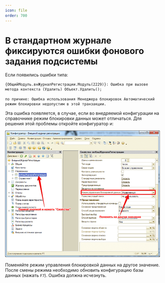 ```yaml
---
icon: file
order: 700
---
```


# В стандартном журнале фиксируются ошибки фонового задания подсистемы 

Если появились ошибки типа:
```bsl
{ОбщийМодуль.внЖурналРегистрации.Модуль(2229)}: Ошибка при вызове метода контекста (Удалить) Объект.Удалить();

по причине: Ошибка использования Менеджера блокировок Автоматический режим блокировки недопустим в этой транзакции.
```
Эта ошибка появляется, в случае, если во внедряемой конфигурации на справочнике режим блокировки данных может отличаться. Для решения этой проблемы откройте конфигуратор и:

![Внешний журнал регистрации](static/01_Фиксация.png)

Поменяйте режим управления блокировкой данных на другое значение.  
После смены режима необходимо обновить конфигурацию базы данных (нажать `F7`). Ошибка должна исчезнуть.